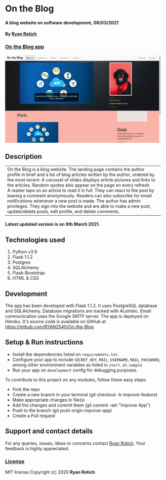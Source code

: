 # On the Blog
#### A blog website on software development, 08/03/2021
#### By [Ryan Rotich](https://github.com/RYAN2540)

### [On the Blog app](https://onthecodeblogs.herokuapp.com/)

<img src="./app/static/images/screensave.png"
     alt="On-the-Blog home image"
     style="width=100%;" />

## Description

<table>
<tr>
<td>
On the Blog is a blog website. The landing page contains the author profile in brief and a list of blog articles written by the author, ordered by the most recent. A carousel of slides displays article pictures and links to the articles. Random quotes also appear on the page on every refresh.
<br>
A reader taps on an article to read it in full. They can react to the post by leaving a comment anonymously. Readers can also subscribe for email notifications whenever a new post is made. The author has admin privileges. They sign into the website and are able to make a new post, update/delete posts, edit profile, and delete comments.
</td>
</tr>
</table> 

#### Latest updated version is on 9th March 2021.

## Technologies used

1. Python v3.9
2. Flask 1.1.2
3. Postgres
4. SQLAlchemy
5. Flask-Bootstrap
6. HTML & CSS

## Development

The app has been developed with Flask 1.1.2. It uses PostgreSQL database and SQLAlchemy. Database migrations are tracked with ALembic. Email communication uses the Google SMTP server. The app is deployed on Heroku. It's source code is available on GitHub at https://github.com/RYAN2540/On-the-Blog

## Setup & Run instructions
- Install the dependencies listed on `requirements.txt`.
- Configure your app to include `SECRET_KEY`, `MAIL_USERNAME`, `MAIL_PASSWORD`, among other environment variables as listed in `start.sh.sample`
- Run your app on `development` config for debugging purposes.

To contribute to this project on any modules, follow these easy steps:

- Fork the repo
- Create a new branch in your terminal (git checkout -b improve-feature)
- Make appropriate changes in file(s)
- Add the changes and commit them (git commit -am "Improve App")
- Push to the branch (git push origin improve-app)
- Create a Pull request

## Support and contact details
For any queries, issues, ideas or concerns contact [Ryan Rotich](austinbrian005@gmail.com). Your feedback is highly appreciated. 
### [License](LICENSE)
MIT license
Copyright (c) 2020 **Ryan Rotich**